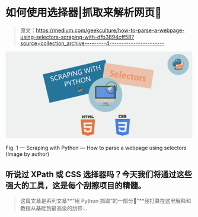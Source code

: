 # 如何使用选择器|抓取来解析网页🐍

> 原文：<https://medium.com/geekculture/how-to-parse-a-webpage-using-selectors-scraping-with-dfb3894cff58?source=collection_archive---------4----------------------->

![](img/4efc075b5c86e2f56484e366d0ecc024.png)

Fig. 1 — Scraping with Python — How to parse a webpage using selectors (Image by author)

## 听说过 XPath 或 CSS 选择器吗？今天我们将通过这些强大的工具，这是每个刮擦项目的精髓。

> 这篇文章是系列文章**“用 Python 抓取”的一部分🐍"**我打算在这里解释和教授从基础到最高级的刮痧…